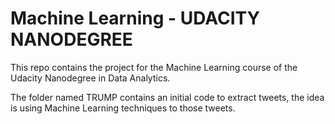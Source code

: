 # Machine Learning - UDACITY NANODEGREE

This repo contains the project for the Machine Learning course of the Udacity Nanodegree in Data Analytics.

The folder named TRUMP contains an initial code to extract tweets, the idea is using Machine Learning techniques to those tweets.